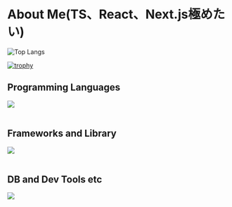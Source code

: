 # About Me(TS、React、Next.js極めたい)
<script src="https://gist.github.com/EtoEto32/fee95c0f76e01837b7bb4bbffdb51b57.js"></script>
![Top Langs](https://github-readme-stats.vercel.app/api/top-langs/?username=EtoEto32&layout=compact&langs_count=8)

[![trophy](https://github-profile-trophy.vercel.app/?username=EtoEto32)](https://github.com/ryo-ma/github-profile-trophy)
## Programming Languages

<img src="https://skillicons.dev/icons?i=html,css,js,typescript,python,c,php" /> <br /><br />

## Frameworks and Library

<img src="https://skillicons.dev/icons?i=vue,django" /> <br /><br />

## DB and Dev Tools etc

<img src="https://skillicons.dev/icons?i=mysql,postgresql,git,github,vscode,linux,notion" /> <br /><br />
